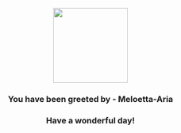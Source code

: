 <p align="center">
    <img src="https://raw.githubusercontent.com/PokeAPI/sprites/master/sprites/pokemon/648.png" width="150" height="150">
</p>
<h3 align="center">You have been greeted by - <b>Meloetta-Aria</b></h3>
<h3 align="center">Have a wonderful day!</h3>
